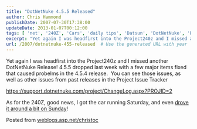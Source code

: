 ```yaml
---
title: "DotNetNuke 4.5.5 Released"
author: Chris Hammond
publishDate: 2007-07-30T17:38:00
updateDate: 2013-01-07T00:12:00
tags: [ 'net', '240Z', 'Cars', 'daily tips', 'Datsun', 'DotNetNuke', 'Project 240Z', 'Project240z', 'Project240Zcom' ]
excerpt: "Yet again I was headfirst into the Project240z and I missed another DotNetNuke Release! 4.5.5 dropped last week with a few major items fixed that caused probelms in the 4.5.4 release.&nbsp; You can see those issues, as well as other issues from past releases in the Project Issue Tracker https://support.dotnetnuke.com/project/ChangeLog.aspx?PROJID=2 As for the 240Z, good news, I got the car running Saturday, and even drove it around a bit on Sunday! Posted from..."
url: /2007/dotnetnuke-455-released  # Use the generated URL with year
---
```

<P _fckxhtmljob="1">Yet again I was headfirst into the Project240z and I missed another DotNetNuke Release! 4.5.5 dropped last week with a few major items fixed that caused probelms in the 4.5.4 release.&nbsp; You can see those issues, as well as other issues from past releases in the Project Issue Tracker</P> <P _fckxhtmljob="1"><A href="https://support.dotnetnuke.com/project/ChangeLog.aspx?PROJID=2" _fckxhtmljob="1">https://support.dotnetnuke.com/project/ChangeLog.aspx?PROJID=2</A></P> <P _fckxhtmljob="1">As for the 240Z, good news, I got the car running Saturday, and even <A href="https://www.project240z.com/Blog/tabid/53/EntryID/89/Default.aspx" _fcksavedurl="https://www.project240z.com/Blog/tabid/53/EntryID/89/Default.aspx" _fckxhtmljob="1">drove it around a bit on Sunday</A>!</P> Posted from <A href="https://weblogs.asp.net/christoc/">weblogs.asp.net/christoc</a>
